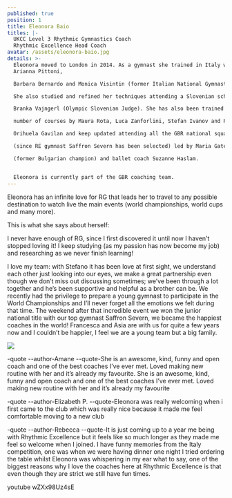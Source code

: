 ```yaml
---
published: true
position: 1
title: Eleonora Baio
titles: |-
  UKCC Level 3 Rhythmic Gymnastics Coach
  Rhythmic Excellence Head Coach
avatar: /assets/eleonora-baio.jpg
details: >-
  Eleonora moved to London in 2014. As a gymnast she trained in Italy with
  Arianna Pittoni,

  Barbara Bernardo and Monica Visintin (former Italian National Gymnast).

  She also studied and refined her techniques attending a Slovenian school as part of the Squad team of Olga Pavletic and

  Branka Vajngerl (Olympic Slovenian Judge). She has also been trained on a

  number of courses by Maura Rota, Luca Zanforlini, Stefan Ivanov and Ruben

  Orihuela Gavilan and keep updated attending all the GBR national squad training camps

  (since RE gymnast Saffron Severn has been selected) led by Maria Gateva

  (former Bulgarian champion) and ballet coach Suzanne Haslam.


  Eleonora is currently part of the GBR coaching team.
---
```

Eleonora has an infinite love for RG that leads her to travel to any possible destination to watch live the main events (world championships, world cups and many more).

This is what she says about herself:

I never have enough of RG, since I first discovered it until now I haven’t stopped loving it! I keep studying (as my passion has now become my job) and researching as we never finish learning!

I love my team: with Stefano it has been love at first sight, we understand each other just looking into our eyes, we make a great partnership even though we don’t miss out discussing sometimes; we’ve been through a lot together and he’s been supportive and helpful as a brother can be. We recently had the privilege to prepare a young gymnast to participate in the World Championships and I’ll never forget all the emotions we felt during that time. The weekend after that incredible event we won the junior national title with our top gymnast Saffron Severn, we became the happiest coaches in the world!
Francesca and Asia are with us for quite a few years now and I couldn’t be happier, I feel we are a young team but a big family. 

![](/assets/img_1805.jpg)

-quote --author-Amane --quote-She is an awesome, kind, funny and open coach and one of the best coaches I’ve ever met. Loved making new routine with her and it’s already my favourite. She is an awesome, kind, funny and open coach and one of the best coaches I’ve ever met. Loved making new routine with her and it’s already my favourite

-quote --author-Elizabeth P. --quote-Eleonora was really welcoming when i first came to the club which was really nice because it made me feel comfortable moving to a new club

-quote --author-Rebecca --quote-It is just coming up to a year me being with Rhythmic Excellence but it feels like so much longer as they made me feel so welcome when I joined. I have funny memories from the Italy competition, one was when we were having dinner one night I tried ordering the table whilst Eleonora was whispering in my ear what to say, one of the biggest reasons why I love the coaches here at Rhythmic Excellence is that even though they are strict we still have fun times.

youtube wZXx98Uz4sE